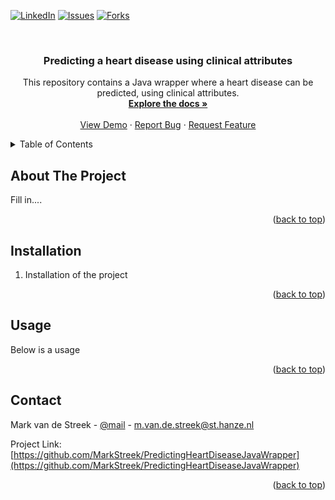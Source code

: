 <a name="readme-top"></a>

[![LinkedIn][linkedin-shield]][linkedin-url]
[![Issues][issues-shield]][issues-url]
[![Forks][forks-shield]][forks-url]

<br />
<div align="center">
<h3 align="center">Predicting a heart disease using clinical attributes</h3>
  <p align="center">
    This repository contains a Java wrapper where a heart disease can be predicted, using clinical attributes.
    <br />
    <a href="https://github.com/MarkStreek/PredictingHeartDiseaseJavaWrapper"><strong>Explore the docs »</strong></a>
    <br />
    <br />
    <a href="https://github.com/MarkStreek/PredictingHeartDiseaseJavaWrapper">View Demo</a>
    ·
    <a href="https://github.com/MarkStreek/PredictingHeartDiseaseJavaWrapper/issues">Report Bug</a>
    ·
    <a href="https://github.com/MarkStreek/PredictingHeartDiseaseJavaWrapper/issues">Request Feature</a>
  </p>
</div>

<details>
  <summary>Table of Contents</summary>
  <ol>
    <li>
      <a href="#about-the-project">About The Project</a>
    </li>
    <li>
      <a href="#installation">Installation</a>
    </li>
    <li><a href="#usage">Usage</a></li>
    <li><a href="#contact">Contact</a></li>
  </ol>
</details>

## About The Project

Fill in....

<p align="right">(<a href="#readme-top">back to top</a>)</p>


## Installation

1. Installation of the project

<p align="right">(<a href="#readme-top">back to top</a>)</p>


## Usage

Below is a usage

<p align="right">(<a href="#readme-top">back to top</a>)</p>


## Contact

Mark van de Streek - [@mail](mailto:m.van.de.streek@st.hanze.nl) - m.van.de.streek@st.hanze.nl

Project Link: [https://github.com/MarkStreek/PredictingHeartDiseaseJavaWrapper](https://github.com/MarkStreek/PredictingHeartDiseaseJavaWrapper)

<p align="right">(<a href="#readme-top">back to top</a>)</p>

[issues-shield]: https://img.shields.io/github/issues/MarkStreek/PredictingHeartDiseaseJavaWrapper.svg?style=for-the-badge
[issues-url]: https://github.com/MarkStreek/PredictingHeartDiseaseJavaWrapper/issues

[linkedin-shield]: https://img.shields.io/badge/-LinkedIn-black.svg?style=for-the-badge&logo=linkedin&colorB=555
[linkedin-url]: https://www.linkedin.com/in/mark-van-de-streek-0a2b29232

[forks-shield]: https://img.shields.io/github/forks/MarkStreek/PredictingHeartDiseaseJavaWrapper.svg?style=for-the-badge
[forks-url]: https://github.com/MarkStreek/PredictingHeartDiseaseJavaWrapper/members
